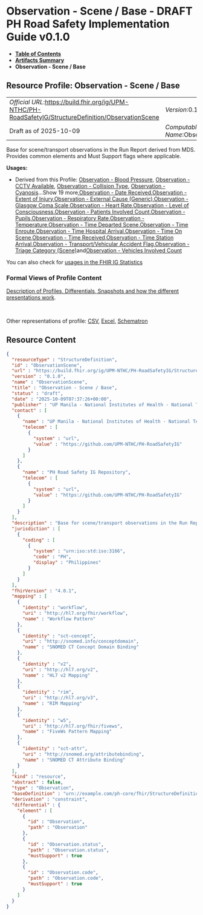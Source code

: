 # Observation - Scene / Base - DRAFT PH Road Safety Implementation Guide v0.1.0

* [**Table of Contents**](toc.md)
* [**Artifacts Summary**](artifacts.md)
* **Observation - Scene / Base**

## Resource Profile: Observation - Scene / Base 

| | |
| :--- | :--- |
| *Official URL*:https://build.fhir.org/ig/UPM-NTHC/PH-RoadSafetyIG/StructureDefinition/ObservationScene | *Version*:0.1.0 |
| Draft as of 2025-10-09 | *Computable Name*:ObservationScene |

 
Base for scene/transport observations in the Run Report derived from MDS. Provides common elements and Must Support flags where applicable. 

**Usages:**

* Derived from this Profile: [Observation - Blood Pressure](StructureDefinition-ObservationBloodPressure.md), [Observation - CCTV Available](StructureDefinition-ObservationCCTVAvailable.md), [Observation - Collision Type](StructureDefinition-ObservationCollisionType.md), [Observation - Cyanosis](StructureDefinition-ObservationCyanosis.md)...Show 19 more,[Observation - Date Received](StructureDefinition-ObservationDateReceived.md),[Observation - Extent of Injury](StructureDefinition-ObservationExtentOfInjury.md),[Observation - External Cause (Generic)](StructureDefinition-ObservationExternalCause.md),[Observation - Glasgow Coma Scale](StructureDefinition-ObservationGCS.md),[Observation - Heart Rate](StructureDefinition-ObservationHeartRate.md),[Observation - Level of Consciousness](StructureDefinition-ObservationLevelOfConsciousness.md),[Observation - Patients Involved Count](StructureDefinition-ObservationPatientsInvolved.md),[Observation - Pupils](StructureDefinition-ObservationPupils.md),[Observation - Respiratory Rate](StructureDefinition-ObservationRespiratoryRate.md),[Observation - Temperature](StructureDefinition-ObservationTemperature.md),[Observation - Time Departed Scene](StructureDefinition-ObservationTimeDeparted.md),[Observation - Time Enroute](StructureDefinition-ObservationTimeEnroute.md),[Observation - Time Hospital Arrival](StructureDefinition-ObservationTimeHospitalArrival.md),[Observation - Time On Scene](StructureDefinition-ObservationTimeOnScene.md),[Observation - Time Received](StructureDefinition-ObservationTimeReceived.md),[Observation - Time Station Arrival](StructureDefinition-ObservationTimeStationArrival.md),[Observation - Transport/Vehicular Accident Flag](StructureDefinition-ObservationTransportVehicularFlag.md),[Observation - Triage Category (Scene)](StructureDefinition-ObservationTriageCategory.md)and[Observation - Vehicles Involved Count](StructureDefinition-ObservationVehiclesInvolved.md)

You can also check for [usages in the FHIR IG Statistics](https://packages2.fhir.org/xig/example.fhir.ph.roadsafety|current/StructureDefinition/ObservationScene)

### Formal Views of Profile Content

 [Description of Profiles, Differentials, Snapshots and how the different presentations work](http://build.fhir.org/ig/FHIR/ig-guidance/readingIgs.html#structure-definitions). 

 

Other representations of profile: [CSV](StructureDefinition-ObservationScene.csv), [Excel](StructureDefinition-ObservationScene.xlsx), [Schematron](StructureDefinition-ObservationScene.sch) 



## Resource Content

```json
{
  "resourceType" : "StructureDefinition",
  "id" : "ObservationScene",
  "url" : "https://build.fhir.org/ig/UPM-NTHC/PH-RoadSafetyIG/StructureDefinition/ObservationScene",
  "version" : "0.1.0",
  "name" : "ObservationScene",
  "title" : "Observation - Scene / Base",
  "status" : "draft",
  "date" : "2025-10-09T07:37:26+00:00",
  "publisher" : "UP Manila - National Institutes of Health - National Telehealth Center",
  "contact" : [
    {
      "name" : "UP Manila - National Institutes of Health - National Telehealth Center",
      "telecom" : [
        {
          "system" : "url",
          "value" : "https://github.com/UPM-NTHC/PH-RoadSafetyIG"
        }
      ]
    },
    {
      "name" : "PH Road Safety IG Repository",
      "telecom" : [
        {
          "system" : "url",
          "value" : "https://github.com/UPM-NTHC/PH-RoadSafetyIG"
        }
      ]
    }
  ],
  "description" : "Base for scene/transport observations in the Run Report derived from MDS. Provides common elements and Must Support flags where applicable.",
  "jurisdiction" : [
    {
      "coding" : [
        {
          "system" : "urn:iso:std:iso:3166",
          "code" : "PH",
          "display" : "Philippines"
        }
      ]
    }
  ],
  "fhirVersion" : "4.0.1",
  "mapping" : [
    {
      "identity" : "workflow",
      "uri" : "http://hl7.org/fhir/workflow",
      "name" : "Workflow Pattern"
    },
    {
      "identity" : "sct-concept",
      "uri" : "http://snomed.info/conceptdomain",
      "name" : "SNOMED CT Concept Domain Binding"
    },
    {
      "identity" : "v2",
      "uri" : "http://hl7.org/v2",
      "name" : "HL7 v2 Mapping"
    },
    {
      "identity" : "rim",
      "uri" : "http://hl7.org/v3",
      "name" : "RIM Mapping"
    },
    {
      "identity" : "w5",
      "uri" : "http://hl7.org/fhir/fivews",
      "name" : "FiveWs Pattern Mapping"
    },
    {
      "identity" : "sct-attr",
      "uri" : "http://snomed.org/attributebinding",
      "name" : "SNOMED CT Attribute Binding"
    }
  ],
  "kind" : "resource",
  "abstract" : false,
  "type" : "Observation",
  "baseDefinition" : "urn://example.com/ph-core/fhir/StructureDefinition/ph-core-observation",
  "derivation" : "constraint",
  "differential" : {
    "element" : [
      {
        "id" : "Observation",
        "path" : "Observation"
      },
      {
        "id" : "Observation.status",
        "path" : "Observation.status",
        "mustSupport" : true
      },
      {
        "id" : "Observation.code",
        "path" : "Observation.code",
        "mustSupport" : true
      }
    ]
  }
}

```
